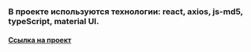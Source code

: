 ### В проекте используются технологии: react, axios, js-md5, typeScript, material UI.

#### [Ссылка на проект]()
